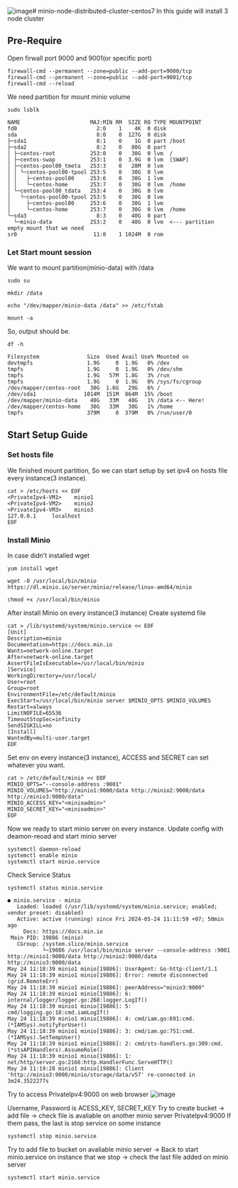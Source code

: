 ![image](https://github.com/dagonbo/minio-node-distributed-cluster/assets/51602389/6f0908b0-29cd-43cc-b2a6-f7e6d736d073)# minio-node-distributed-cluster-centos7
In this guide will install 3 node cluster

## Pre-Require
Open firwall port 9000 and 9001(or specific port)
```
firewall-cmd --permanent --zone=public --add-port=9000/tcp
firewall-cmd --permanent --zone=public --add-port=9001/tcp
firewall-cmd --reload
```
We need partition for mount minio volume
```
sudo lsblk
```
```
NAME                      MAJ:MIN RM  SIZE RO TYPE MOUNTPOINT
fd0                         2:0    1    4K  0 disk
sda                         8:0    0  127G  0 disk
├─sda1                      8:1    0    1G  0 part /boot
├─sda2                      8:2    0   80G  0 part
│ ├─centos-root           253:0    0   30G  0 lvm  /
│ ├─centos-swap           253:1    0  3.9G  0 lvm  [SWAP]
│ ├─centos-pool00_tmeta   253:3    0   28M  0 lvm
│ │ └─centos-pool00-tpool 253:5    0   30G  0 lvm
│ │   ├─centos-pool00     253:6    0   30G  1 lvm
│ │   └─centos-home       253:7    0   30G  0 lvm  /home
│ └─centos-pool00_tdata   253:4    0   30G  0 lvm
│   └─centos-pool00-tpool 253:5    0   30G  0 lvm
│     ├─centos-pool00     253:6    0   30G  1 lvm
│     └─centos-home       253:7    0   30G  0 lvm  /home
└─sda3                      8:3    0   40G  0 part
  └─minio-data            253:2    0   40G  0 lvm  <--- partition empty mount that we need
sr0                        11:0    1 1024M  0 rom
```
### Let Start mount session
We want to mount partition(minio-data) with /data
```
sudo su 
```
```
mkdir /data
```
```
echo "/dev/mapper/minio-data /data" >> /etc/fstab
```
```
mount -a
```
So, output should be.
```
df -h
```
```
Filesystem               Size  Used Avail Use% Mounted on
devtmpfs                 1.9G     0  1.9G   0% /dev
tmpfs                    1.9G     0  1.9G   0% /dev/shm
tmpfs                    1.9G   57M  1.8G   3% /run
tmpfs                    1.9G     0  1.9G   0% /sys/fs/cgroup
/dev/mapper/centos-root   30G  1.6G   29G   6% /
/dev/sda1               1014M  151M  864M  15% /boot
/dev/mapper/minio-data    40G   33M   40G   1% /data <-- Here!
/dev/mapper/centos-home   30G   33M   30G   1% /home
tmpfs                    379M     0  379M   0% /run/user/0
```
## Start Setup Guide
### Set hosts file
We finished mount partition, So we can start setup by set ipv4 on hosts file every instance(3 instance).
```
cat > /etc/hosts << EOF
<PrivateIpv4-VM1>    minio1
<PrivateIpv4-VM2>    minio2
<PrivateIpv4-VM3>    minio3
127.0.0.1     localhost
EOF
```
### Install Minio
In case didn't installed wget
```
yum install wget
```
```
wget -O /usr/local/bin/minio https://dl.minio.io/server/minio/release/linux-amd64/minio
```
```
chmod +x /usr/local/bin/minio
```
After install Minio on every instance(3 instance)
Create systemd file
```
cat > /lib/systemd/system/minio.service << EOF
[Unit]
Description=minio
Documentation=https://docs.min.io
Wants=network-online.target
After=network-online.target
AssertFileIsExecutable=/usr/local/bin/minio
[Service]
WorkingDirectory=/usr/local/
User=root
Group=root
EnvironmentFile=/etc/default/minio
ExecStart=/usr/local/bin/minio server $MINIO_OPTS $MINIO_VOLUMES
Restart=always
LimitNOFILE=65536
TimeoutStopSec=infinity
SendSIGKILL=no
[Install]
WantedBy=multi-user.target
EOF
```
Set env on every instance(3 instance), ACCESS and SECRET can set whatever you want.
```
cat > /etc/default/minio << EOF
MINIO_OPTS="--console-address :9001"
MINIO_VOLUMES="http://minio1:9000/data http://minio2:9000/data http://minio3:9000/data"
MINIO_ACCESS_KEY="<minioadmin>"
MINIO_SECRET_KEY="<minioadmin>"
EOF
```
Now we ready to start minio server on every instance.
Update config with deamon-reoad and start minio server
```
systemctl daemon-reload
systemctl enable minio
systemctl start minio.service
```
Check Service Status
```
systemctl status minio.service
```
```
● minio.service - minio
   Loaded: loaded (/usr/lib/systemd/system/minio.service; enabled; vendor preset: disabled)
   Active: active (running) since Fri 2024-05-24 11:11:59 +07; 50min ago
     Docs: https://docs.min.io
 Main PID: 19886 (minio)
   CGroup: /system.slice/minio.service
           └─19886 /usr/local/bin/minio server --console-address :9001 http://minio1:9000/data http://minio2:9000/data http://minio3:9000/data
May 24 11:18:39 minio1 minio[19886]: UserAgent: Go-http-client/1.1
May 24 11:18:39 minio1 minio[19886]: Error: remote disconnected (grid.RemoteErr)
May 24 11:18:39 minio1 minio[19886]: peerAddress="minio3:9000"
May 24 11:18:39 minio1 minio[19886]: 6: internal/logger/logger.go:268:logger.LogIf()
May 24 11:18:39 minio1 minio[19886]: 5: cmd/logging.go:18:cmd.iamLogIf()
May 24 11:18:39 minio1 minio[19886]: 4: cmd/iam.go:691:cmd.(*IAMSys).notifyForUser()
May 24 11:18:39 minio1 minio[19886]: 3: cmd/iam.go:751:cmd.(*IAMSys).SetTempUser()
May 24 11:18:39 minio1 minio[19886]: 2: cmd/sts-handlers.go:309:cmd.(*stsAPIHandlers).AssumeRole()
May 24 11:18:39 minio1 minio[19886]: 1: net/http/server.go:2166:http.HandlerFunc.ServeHTTP()
May 24 11:19:28 minio1 minio[19886]: Client 'http://minio3:9000/minio/storage/data/v57' re-connected in 3m24.3522277s
```
Try to access PrivateIpv4:9000 on web browser
![image](https://github.com/dagonbo/minio-node-distributed-cluster/assets/51602389/e3a61680-031e-45e2-983a-df3fef24ebbe)

Username, Password is ACESS_KEY, SECRET_KEY
Try to create bucket -> add file -> check file is avaliable on another minio server PrivateIpv4:9000
If them pass, the last is stop service on some instance
```
systemctl stop minio.service
```
Try to add file to bucket on avaliable minio server -> Back to start minio.service on instance that we stop -> check the last file added on minio server
```
systemctl start minio.service
```


